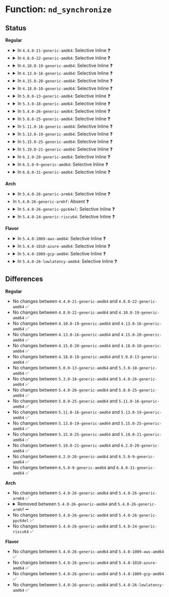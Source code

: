 # Function: <code>nd_synchronize</code>

## Status
<b>Regular</b>
<ul>
<li>
<details>
<summary>In <code>4.4.0-21-generic-amd64</code>: Selective Inline ❓</summary>

```c
void nd_synchronize()
```

```json
{
  "name": "nd_synchronize",
  "collision_type": "Unique Global",
  "inline_type": "Selective",
  "funcs": [
    {
      "addr": 18446744071584708400,
      "name": "nd_synchronize",
      "external": true,
      "loc": "drivers/nvdimm/bus.c:146",
      "file": "drivers/nvdimm/bus.c",
      "inline": "not declared, inlined",
      "caller_inline": [],
      "caller_func": [
        "drivers/nvdimm/core.c:wait_probe_show",
        "drivers/nvdimm/core.c:nvdimm_bus_unregister",
        "drivers/nvdimm/dimm_devs.c:nvdimm_bus_check_dimm_count"
      ]
    }
  ],
  "symbols": [
    {
      "addr": 18446744071584708400,
      "name": "nd_synchronize",
      "section": ".text",
      "bind": "STB_GLOBAL",
      "size": 23
    }
  ]
}
```
</details>
</li>
<li>
<details>
<summary>In <code>4.8.0-22-generic-amd64</code>: Selective Inline ❓</summary>

```c
void nd_synchronize()
```

```json
{
  "name": "nd_synchronize",
  "collision_type": "Unique Global",
  "inline_type": "Selective",
  "funcs": [
    {
      "addr": 18446744071585057904,
      "name": "nd_synchronize",
      "external": true,
      "loc": "drivers/nvdimm/bus.c:407",
      "file": "drivers/nvdimm/bus.c",
      "inline": "not declared, inlined",
      "caller_inline": [
        "drivers/nvdimm/bus.c:nd_bus_remove"
      ],
      "caller_func": [
        "drivers/nvdimm/core.c:wait_probe_show",
        "drivers/nvdimm/dimm_devs.c:nvdimm_bus_check_dimm_count"
      ]
    }
  ],
  "symbols": [
    {
      "addr": 18446744071585056784,
      "name": "nd_synchronize",
      "section": ".text",
      "bind": "STB_GLOBAL",
      "size": 23
    }
  ]
}
```
</details>
</li>
<li>
<details>
<summary>In <code>4.10.0-19-generic-amd64</code>: Selective Inline ❓</summary>

```c
void nd_synchronize()
```

```json
{
  "name": "nd_synchronize",
  "collision_type": "Unique Global",
  "inline_type": "Selective",
  "funcs": [
    {
      "addr": 18446744071585241696,
      "name": "nd_synchronize",
      "external": true,
      "loc": "drivers/nvdimm/bus.c:409",
      "file": "drivers/nvdimm/bus.c",
      "inline": "not declared, inlined",
      "caller_inline": [
        "drivers/nvdimm/bus.c:nd_bus_remove"
      ],
      "caller_func": [
        "drivers/nvdimm/core.c:wait_probe_show",
        "drivers/nvdimm/dimm_devs.c:nvdimm_bus_check_dimm_count"
      ]
    }
  ],
  "symbols": [
    {
      "addr": 18446744071585240560,
      "name": "nd_synchronize",
      "section": ".text",
      "bind": "STB_GLOBAL",
      "size": 23
    }
  ]
}
```
</details>
</li>
<li>
<details>
<summary>In <code>4.13.0-16-generic-amd64</code>: Selective Inline ❓</summary>

```c
void nd_synchronize()
```

```json
{
  "name": "nd_synchronize",
  "collision_type": "Unique Global",
  "inline_type": "Selective",
  "funcs": [
    {
      "addr": 18446744071585323604,
      "name": "nd_synchronize",
      "external": true,
      "loc": "drivers/nvdimm/bus.c:472",
      "file": "drivers/nvdimm/bus.c",
      "inline": "not declared, inlined",
      "caller_inline": [
        "drivers/nvdimm/bus.c:nd_bus_remove"
      ],
      "caller_func": [
        "drivers/nvdimm/dimm_devs.c:nvdimm_bus_check_dimm_count"
      ]
    }
  ],
  "symbols": [
    {
      "addr": 18446744071585322272,
      "name": "nd_synchronize",
      "section": ".text",
      "bind": "STB_GLOBAL",
      "size": 23
    }
  ]
}
```
</details>
</li>
<li>
<details>
<summary>In <code>4.15.0-20-generic-amd64</code>: Selective Inline ❓</summary>

```c
void nd_synchronize()
```

```json
{
  "name": "nd_synchronize",
  "collision_type": "Unique Global",
  "inline_type": "Selective",
  "funcs": [
    {
      "addr": 18446744071585751572,
      "name": "nd_synchronize",
      "external": true,
      "loc": "drivers/nvdimm/bus.c:472",
      "file": "drivers/nvdimm/bus.c",
      "inline": "not declared, inlined",
      "caller_inline": [
        "drivers/nvdimm/bus.c:nd_bus_remove"
      ],
      "caller_func": [
        "drivers/nvdimm/dimm_devs.c:nvdimm_bus_check_dimm_count"
      ]
    }
  ],
  "symbols": [
    {
      "addr": 18446744071585750224,
      "name": "nd_synchronize",
      "section": ".text",
      "bind": "STB_GLOBAL",
      "size": 23
    }
  ]
}
```
</details>
</li>
<li>
<details>
<summary>In <code>4.18.0-10-generic-amd64</code>: Selective Inline ❓</summary>

```c
void nd_synchronize()
```

```json
{
  "name": "nd_synchronize",
  "collision_type": "Unique Global",
  "inline_type": "Selective",
  "funcs": [
    {
      "addr": 18446744071585997575,
      "name": "nd_synchronize",
      "external": true,
      "loc": "drivers/nvdimm/bus.c:476",
      "file": "drivers/nvdimm/bus.c",
      "inline": "not declared, inlined",
      "caller_inline": [
        "drivers/nvdimm/bus.c:nd_bus_remove"
      ],
      "caller_func": [
        "drivers/nvdimm/core.c:wait_probe_show",
        "drivers/nvdimm/dimm_devs.c:nvdimm_bus_check_dimm_count"
      ]
    }
  ],
  "symbols": [
    {
      "addr": 18446744071585996192,
      "name": "nd_synchronize",
      "section": ".text",
      "bind": "STB_GLOBAL",
      "size": 23
    }
  ]
}
```
</details>
</li>
<li>
<details>
<summary>In <code>5.0.0-13-generic-amd64</code>: Selective Inline ❓</summary>

```c
void nd_synchronize()
```

```json
{
  "name": "nd_synchronize",
  "collision_type": "Unique Global",
  "inline_type": "Selective",
  "funcs": [
    {
      "addr": 18446744071586133879,
      "name": "nd_synchronize",
      "external": true,
      "loc": "drivers/nvdimm/bus.c:491",
      "file": "drivers/nvdimm/bus.c",
      "inline": "not declared, inlined",
      "caller_inline": [
        "drivers/nvdimm/bus.c:nd_bus_remove"
      ],
      "caller_func": [
        "drivers/nvdimm/core.c:wait_probe_show",
        "drivers/nvdimm/dimm_devs.c:nvdimm_bus_check_dimm_count"
      ]
    }
  ],
  "symbols": [
    {
      "addr": 18446744071586133040,
      "name": "nd_synchronize",
      "section": ".text",
      "bind": "STB_GLOBAL",
      "size": 23
    }
  ]
}
```
</details>
</li>
<li>
<details>
<summary>In <code>5.3.0-18-generic-amd64</code>: Selective Inline ❓</summary>

```c
void nd_synchronize()
```

```json
{
  "name": "nd_synchronize",
  "collision_type": "Unique Global",
  "inline_type": "Selective",
  "funcs": [
    {
      "addr": 18446744071586369759,
      "name": "nd_synchronize",
      "external": true,
      "loc": "drivers/nvdimm/bus.c:493",
      "file": "drivers/nvdimm/bus.c",
      "inline": "not declared, inlined",
      "caller_inline": [
        "drivers/nvdimm/bus.c:nd_bus_remove"
      ],
      "caller_func": [
        "drivers/nvdimm/core.c:wait_probe_show",
        "drivers/nvdimm/dimm_devs.c:nvdimm_bus_check_dimm_count"
      ]
    }
  ],
  "symbols": [
    {
      "addr": 18446744071586367888,
      "name": "nd_synchronize",
      "section": ".text",
      "bind": "STB_GLOBAL",
      "size": 23
    }
  ]
}
```
</details>
</li>
<li>
<details>
<summary>In <code>5.4.0-26-generic-amd64</code>: Selective Inline ❓</summary>

```c
void nd_synchronize()
```

```json
{
  "name": "nd_synchronize",
  "collision_type": "Unique Global",
  "inline_type": "Selective",
  "funcs": [
    {
      "addr": 18446744071586517279,
      "name": "nd_synchronize",
      "external": true,
      "loc": "drivers/nvdimm/bus.c:491",
      "file": "drivers/nvdimm/bus.c",
      "inline": "not declared, inlined",
      "caller_inline": [
        "drivers/nvdimm/bus.c:nd_bus_remove"
      ],
      "caller_func": [
        "drivers/nvdimm/core.c:wait_probe_show",
        "drivers/nvdimm/dimm_devs.c:nvdimm_bus_check_dimm_count"
      ]
    }
  ],
  "symbols": [
    {
      "addr": 18446744071586515888,
      "name": "nd_synchronize",
      "section": ".text",
      "bind": "STB_GLOBAL",
      "size": 23
    }
  ]
}
```
</details>
</li>
<li>
<details>
<summary>In <code>5.8.0-25-generic-amd64</code>: Selective Inline ❓</summary>

```c
void nd_synchronize()
```

```json
{
  "name": "nd_synchronize",
  "collision_type": "Unique Global",
  "inline_type": "Selective",
  "funcs": [
    {
      "addr": 18446744071587297772,
      "name": "nd_synchronize",
      "external": true,
      "loc": "drivers/nvdimm/bus.c:496",
      "file": "drivers/nvdimm/bus.c",
      "inline": "not declared, inlined",
      "caller_inline": [
        "drivers/nvdimm/bus.c:nd_bus_remove"
      ],
      "caller_func": [
        "drivers/nvdimm/core.c:wait_probe_show",
        "drivers/nvdimm/dimm_devs.c:nvdimm_bus_check_dimm_count"
      ]
    }
  ],
  "symbols": [
    {
      "addr": 18446744071587296304,
      "name": "nd_synchronize",
      "section": ".text",
      "bind": "STB_GLOBAL",
      "size": 23
    }
  ]
}
```
</details>
</li>
<li>
<details>
<summary>In <code>5.11.0-16-generic-amd64</code>: Selective Inline ❓</summary>

```c
void nd_synchronize()
```

```json
{
  "name": "nd_synchronize",
  "collision_type": "Unique Global",
  "inline_type": "Selective",
  "funcs": [
    {
      "addr": 18446744071587359020,
      "name": "nd_synchronize",
      "external": true,
      "loc": "drivers/nvdimm/bus.c:496",
      "file": "drivers/nvdimm/bus.c",
      "inline": "not declared, inlined",
      "caller_inline": [
        "drivers/nvdimm/bus.c:nd_bus_remove"
      ],
      "caller_func": [
        "drivers/nvdimm/core.c:wait_probe_show",
        "drivers/nvdimm/dimm_devs.c:nvdimm_bus_check_dimm_count"
      ]
    }
  ],
  "symbols": [
    {
      "addr": 18446744071587357552,
      "name": "nd_synchronize",
      "section": ".text",
      "bind": "STB_GLOBAL",
      "size": 23
    }
  ]
}
```
</details>
</li>
<li>
<details>
<summary>In <code>5.13.0-19-generic-amd64</code>: Selective Inline ❓</summary>

```c
void nd_synchronize()
```

```json
{
  "name": "nd_synchronize",
  "collision_type": "Unique Global",
  "inline_type": "Selective",
  "funcs": [
    {
      "addr": 18446744071587241116,
      "name": "nd_synchronize",
      "external": true,
      "loc": "drivers/nvdimm/bus.c:493",
      "file": "drivers/nvdimm/bus.c",
      "inline": "not declared, inlined",
      "caller_inline": [
        "drivers/nvdimm/bus.c:nd_bus_remove"
      ],
      "caller_func": [
        "drivers/nvdimm/core.c:wait_probe_show",
        "drivers/nvdimm/dimm_devs.c:nvdimm_bus_check_dimm_count"
      ]
    }
  ],
  "symbols": [
    {
      "addr": 18446744071587239584,
      "name": "nd_synchronize",
      "section": ".text",
      "bind": "STB_GLOBAL",
      "size": 23
    }
  ]
}
```
</details>
</li>
<li>
<details>
<summary>In <code>5.15.0-25-generic-amd64</code>: Selective Inline ❓</summary>

```c
void nd_synchronize()
```

```json
{
  "name": "nd_synchronize",
  "collision_type": "Unique Global",
  "inline_type": "Selective",
  "funcs": [
    {
      "addr": 18446744071587807644,
      "name": "nd_synchronize",
      "external": true,
      "loc": "drivers/nvdimm/bus.c:486",
      "file": "drivers/nvdimm/bus.c",
      "inline": "not declared, inlined",
      "caller_inline": [
        "drivers/nvdimm/bus.c:nd_bus_remove"
      ],
      "caller_func": [
        "drivers/nvdimm/core.c:wait_probe_show",
        "drivers/nvdimm/dimm_devs.c:nvdimm_bus_check_dimm_count"
      ]
    }
  ],
  "symbols": [
    {
      "addr": 18446744071587806064,
      "name": "nd_synchronize",
      "section": ".text",
      "bind": "STB_GLOBAL",
      "size": 23
    }
  ]
}
```
</details>
</li>
<li>
<details>
<summary>In <code>5.19.0-21-generic-amd64</code>: Selective Inline ❓</summary>

```c
void nd_synchronize()
```

```json
{
  "name": "nd_synchronize",
  "collision_type": "Unique Global",
  "inline_type": "Selective",
  "funcs": [
    {
      "addr": 18446744071589156140,
      "name": "nd_synchronize",
      "external": true,
      "loc": "drivers/nvdimm/bus.c:480",
      "file": "drivers/nvdimm/bus.c",
      "inline": "not declared, inlined",
      "caller_inline": [
        "drivers/nvdimm/bus.c:nd_bus_remove"
      ],
      "caller_func": [
        "drivers/nvdimm/core.c:wait_probe_show",
        "drivers/nvdimm/dimm_devs.c:nvdimm_bus_check_dimm_count"
      ]
    }
  ],
  "symbols": [
    {
      "addr": 18446744071589154816,
      "name": "nd_synchronize",
      "section": ".text",
      "bind": "STB_GLOBAL",
      "size": 29
    }
  ]
}
```
</details>
</li>
<li>
<details>
<summary>In <code>6.2.0-20-generic-amd64</code>: Selective Inline ❓</summary>

```c
void nd_synchronize()
```

```json
{
  "name": "nd_synchronize",
  "collision_type": "Unique Global",
  "inline_type": "Selective",
  "funcs": [
    {
      "addr": 18446744071590707148,
      "name": "nd_synchronize",
      "external": true,
      "loc": "drivers/nvdimm/bus.c:480",
      "file": "drivers/nvdimm/bus.c",
      "inline": "not declared, inlined",
      "caller_inline": [
        "drivers/nvdimm/bus.c:nd_bus_remove"
      ],
      "caller_func": [
        "drivers/nvdimm/core.c:wait_probe_show",
        "drivers/nvdimm/dimm_devs.c:nvdimm_bus_check_dimm_count"
      ]
    }
  ],
  "symbols": [
    {
      "addr": 18446744071590705632,
      "name": "nd_synchronize",
      "section": ".text",
      "bind": "STB_GLOBAL",
      "size": 29
    }
  ]
}
```
</details>
</li>
<li>
<details>
<summary>In <code>6.5.0-9-generic-amd64</code>: Selective Inline ❓</summary>

```c
void nd_synchronize()
```

```json
{
  "name": "nd_synchronize",
  "collision_type": "Unique Global",
  "inline_type": "Selective",
  "funcs": [
    {
      "addr": 18446744071591048348,
      "name": "nd_synchronize",
      "external": true,
      "loc": "drivers/nvdimm/bus.c:480",
      "file": "drivers/nvdimm/bus.c",
      "inline": "not declared, inlined",
      "caller_inline": [
        "drivers/nvdimm/bus.c:nd_bus_remove"
      ],
      "caller_func": [
        "drivers/nvdimm/core.c:wait_probe_show",
        "drivers/nvdimm/dimm_devs.c:nvdimm_bus_check_dimm_count"
      ]
    }
  ],
  "symbols": [
    {
      "addr": 18446744071591047072,
      "name": "nd_synchronize",
      "section": ".text",
      "bind": "STB_GLOBAL",
      "size": 29
    }
  ]
}
```
</details>
</li>
<li>
<details>
<summary>In <code>6.8.0-31-generic-amd64</code>: Selective Inline ❓</summary>

```c
void nd_synchronize()
```

```json
{
  "name": "nd_synchronize",
  "collision_type": "Unique Global",
  "inline_type": "Selective",
  "funcs": [
    {
      "addr": 18446744071591392908,
      "name": "nd_synchronize",
      "external": true,
      "loc": "drivers/nvdimm/bus.c:480",
      "file": "drivers/nvdimm/bus.c",
      "inline": "not declared, inlined",
      "caller_inline": [
        "drivers/nvdimm/bus.c:nd_bus_remove"
      ],
      "caller_func": [
        "drivers/nvdimm/core.c:wait_probe_show",
        "drivers/nvdimm/dimm_devs.c:nvdimm_bus_check_dimm_count"
      ]
    }
  ],
  "symbols": [
    {
      "addr": 18446744071591391584,
      "name": "nd_synchronize",
      "section": ".text",
      "bind": "STB_GLOBAL",
      "size": 29
    }
  ]
}
```
</details>
</li>
</ul>
<b>Arch</b>
<ul>
<li>
<details>
<summary>In <code>5.4.0-26-generic-arm64</code>: Selective Inline ❓</summary>

```c
void nd_synchronize()
```

```json
{
  "name": "nd_synchronize",
  "collision_type": "Unique Global",
  "inline_type": "Selective",
  "funcs": [
    {
      "addr": 18446603336499403440,
      "name": "nd_synchronize",
      "external": true,
      "loc": "drivers/nvdimm/bus.c:491",
      "file": "drivers/nvdimm/bus.c",
      "inline": "not declared, inlined",
      "caller_inline": [
        "drivers/nvdimm/bus.c:nd_bus_remove"
      ],
      "caller_func": [
        "drivers/nvdimm/core.c:wait_probe_show",
        "drivers/nvdimm/dimm_devs.c:nvdimm_bus_check_dimm_count"
      ]
    }
  ],
  "symbols": [
    {
      "addr": 18446603336499399816,
      "name": "nd_synchronize",
      "section": ".text",
      "bind": "STB_GLOBAL",
      "size": 40
    }
  ]
}
```
</details>
</li>
<li>
In <code>5.4.0-26-generic-armhf</code>: Absent ❓
</li>
<li>
<details>
<summary>In <code>5.4.0-26-generic-ppc64el</code>: Selective Inline ❓</summary>

```c
void nd_synchronize()
```

```json
{
  "name": "nd_synchronize",
  "collision_type": "Unique Global",
  "inline_type": "Selective",
  "funcs": [
    {
      "addr": 13835058055292639692,
      "name": "nd_synchronize",
      "external": true,
      "loc": "drivers/nvdimm/bus.c:491",
      "file": "drivers/nvdimm/bus.c",
      "inline": "not declared, inlined",
      "caller_inline": [
        "drivers/nvdimm/bus.c:nd_bus_remove"
      ],
      "caller_func": [
        "drivers/nvdimm/core.c:wait_probe_show",
        "drivers/nvdimm/dimm_devs.c:nvdimm_bus_check_dimm_count"
      ]
    }
  ],
  "symbols": [
    {
      "addr": 13835058055292638992,
      "name": "nd_synchronize",
      "section": ".text",
      "bind": "STB_GLOBAL",
      "size": 60
    }
  ]
}
```
</details>
</li>
<li>
<details>
<summary>In <code>5.4.0-24-generic-riscv64</code>: Selective Inline ❓</summary>

```c
void nd_synchronize()
```

```json
{
  "name": "nd_synchronize",
  "collision_type": "Unique Global",
  "inline_type": "Selective",
  "funcs": [
    {
      "addr": 18446743936276632510,
      "name": "nd_synchronize",
      "external": true,
      "loc": "drivers/nvdimm/bus.c:491",
      "file": "drivers/nvdimm/bus.c",
      "inline": "not declared, inlined",
      "caller_inline": [
        "drivers/nvdimm/bus.c:nd_bus_remove"
      ],
      "caller_func": [
        "drivers/nvdimm/core.c:wait_probe_show",
        "drivers/nvdimm/dimm_devs.c:nvdimm_bus_check_dimm_count"
      ]
    }
  ],
  "symbols": [
    {
      "addr": 18446743936276630826,
      "name": "nd_synchronize",
      "section": ".text",
      "bind": "STB_GLOBAL",
      "size": 42
    }
  ]
}
```
</details>
</li>
</ul>
<b>Flavor</b>
<ul>
<li>
<details>
<summary>In <code>5.4.0-1009-aws-amd64</code>: Selective Inline ❓</summary>

```c
void nd_synchronize()
```

```json
{
  "name": "nd_synchronize",
  "collision_type": "Unique Global",
  "inline_type": "Selective",
  "funcs": [
    {
      "addr": 18446744071586207759,
      "name": "nd_synchronize",
      "external": true,
      "loc": "drivers/nvdimm/bus.c:491",
      "file": "drivers/nvdimm/bus.c",
      "inline": "not declared, inlined",
      "caller_inline": [
        "drivers/nvdimm/bus.c:nd_bus_remove"
      ],
      "caller_func": [
        "drivers/nvdimm/core.c:wait_probe_show",
        "drivers/nvdimm/dimm_devs.c:nvdimm_bus_check_dimm_count"
      ]
    }
  ],
  "symbols": [
    {
      "addr": 18446744071586206368,
      "name": "nd_synchronize",
      "section": ".text",
      "bind": "STB_GLOBAL",
      "size": 23
    }
  ]
}
```
</details>
</li>
<li>
<details>
<summary>In <code>5.4.0-1010-azure-amd64</code>: Selective Inline ❓</summary>

```c
void nd_synchronize()
```

```json
{
  "name": "nd_synchronize",
  "collision_type": "Unique Global",
  "inline_type": "Selective",
  "funcs": [
    {
      "addr": 18446744071586026127,
      "name": "nd_synchronize",
      "external": true,
      "loc": "drivers/nvdimm/bus.c:491",
      "file": "drivers/nvdimm/bus.c",
      "inline": "not declared, inlined",
      "caller_inline": [
        "drivers/nvdimm/bus.c:nd_bus_remove"
      ],
      "caller_func": [
        "drivers/nvdimm/core.c:wait_probe_show",
        "drivers/nvdimm/dimm_devs.c:nvdimm_bus_check_dimm_count"
      ]
    }
  ],
  "symbols": [
    {
      "addr": 18446744071586024736,
      "name": "nd_synchronize",
      "section": ".text",
      "bind": "STB_GLOBAL",
      "size": 23
    }
  ]
}
```
</details>
</li>
<li>
<details>
<summary>In <code>5.4.0-1009-gcp-amd64</code>: Selective Inline ❓</summary>

```c
void nd_synchronize()
```

```json
{
  "name": "nd_synchronize",
  "collision_type": "Unique Global",
  "inline_type": "Selective",
  "funcs": [
    {
      "addr": 18446744071586465247,
      "name": "nd_synchronize",
      "external": true,
      "loc": "drivers/nvdimm/bus.c:491",
      "file": "drivers/nvdimm/bus.c",
      "inline": "not declared, inlined",
      "caller_inline": [
        "drivers/nvdimm/bus.c:nd_bus_remove"
      ],
      "caller_func": [
        "drivers/nvdimm/core.c:wait_probe_show",
        "drivers/nvdimm/dimm_devs.c:nvdimm_bus_check_dimm_count"
      ]
    }
  ],
  "symbols": [
    {
      "addr": 18446744071586463856,
      "name": "nd_synchronize",
      "section": ".text",
      "bind": "STB_GLOBAL",
      "size": 23
    }
  ]
}
```
</details>
</li>
<li>
<details>
<summary>In <code>5.4.0-26-lowlatency-amd64</code>: Selective Inline ❓</summary>

```c
void nd_synchronize()
```

```json
{
  "name": "nd_synchronize",
  "collision_type": "Unique Global",
  "inline_type": "Selective",
  "funcs": [
    {
      "addr": 18446744071586576938,
      "name": "nd_synchronize",
      "external": true,
      "loc": "drivers/nvdimm/bus.c:491",
      "file": "drivers/nvdimm/bus.c",
      "inline": "not declared, inlined",
      "caller_inline": [
        "drivers/nvdimm/bus.c:nd_bus_remove"
      ],
      "caller_func": [
        "drivers/nvdimm/core.c:wait_probe_show",
        "drivers/nvdimm/dimm_devs.c:nvdimm_bus_check_dimm_count"
      ]
    }
  ],
  "symbols": [
    {
      "addr": 18446744071586575552,
      "name": "nd_synchronize",
      "section": ".text",
      "bind": "STB_GLOBAL",
      "size": 23
    }
  ]
}
```
</details>
</li>
</ul>

## Differences
<b>Regular</b>
<ul>
<li>
No changes between <code>4.4.0-21-generic-amd64</code> and <code>4.8.0-22-generic-amd64</code> ✅
</li>
<li>
No changes between <code>4.8.0-22-generic-amd64</code> and <code>4.10.0-19-generic-amd64</code> ✅
</li>
<li>
No changes between <code>4.10.0-19-generic-amd64</code> and <code>4.13.0-16-generic-amd64</code> ✅
</li>
<li>
No changes between <code>4.13.0-16-generic-amd64</code> and <code>4.15.0-20-generic-amd64</code> ✅
</li>
<li>
No changes between <code>4.15.0-20-generic-amd64</code> and <code>4.18.0-10-generic-amd64</code> ✅
</li>
<li>
No changes between <code>4.18.0-10-generic-amd64</code> and <code>5.0.0-13-generic-amd64</code> ✅
</li>
<li>
No changes between <code>5.0.0-13-generic-amd64</code> and <code>5.3.0-18-generic-amd64</code> ✅
</li>
<li>
No changes between <code>5.3.0-18-generic-amd64</code> and <code>5.4.0-26-generic-amd64</code> ✅
</li>
<li>
No changes between <code>5.4.0-26-generic-amd64</code> and <code>5.8.0-25-generic-amd64</code> ✅
</li>
<li>
No changes between <code>5.8.0-25-generic-amd64</code> and <code>5.11.0-16-generic-amd64</code> ✅
</li>
<li>
No changes between <code>5.11.0-16-generic-amd64</code> and <code>5.13.0-19-generic-amd64</code> ✅
</li>
<li>
No changes between <code>5.13.0-19-generic-amd64</code> and <code>5.15.0-25-generic-amd64</code> ✅
</li>
<li>
No changes between <code>5.15.0-25-generic-amd64</code> and <code>5.19.0-21-generic-amd64</code> ✅
</li>
<li>
No changes between <code>5.19.0-21-generic-amd64</code> and <code>6.2.0-20-generic-amd64</code> ✅
</li>
<li>
No changes between <code>6.2.0-20-generic-amd64</code> and <code>6.5.0-9-generic-amd64</code> ✅
</li>
<li>
No changes between <code>6.5.0-9-generic-amd64</code> and <code>6.8.0-31-generic-amd64</code> ✅
</li>
</ul>
<b>Arch</b>
<ul>
<li>
No changes between <code>5.4.0-26-generic-amd64</code> and <code>5.4.0-26-generic-arm64</code> ✅
</li>
<li>
<details>
<summary>Removed between <code>5.4.0-26-generic-amd64</code> and <code>5.4.0-26-generic-armhf</code> ➖</summary>

```c
void nd_synchronize()
```
</details>
</li>
<li>
No changes between <code>5.4.0-26-generic-amd64</code> and <code>5.4.0-26-generic-ppc64el</code> ✅
</li>
<li>
No changes between <code>5.4.0-26-generic-amd64</code> and <code>5.4.0-24-generic-riscv64</code> ✅
</li>
</ul>
<b>Flavor</b>
<ul>
<li>
No changes between <code>5.4.0-26-generic-amd64</code> and <code>5.4.0-1009-aws-amd64</code> ✅
</li>
<li>
No changes between <code>5.4.0-26-generic-amd64</code> and <code>5.4.0-1010-azure-amd64</code> ✅
</li>
<li>
No changes between <code>5.4.0-26-generic-amd64</code> and <code>5.4.0-1009-gcp-amd64</code> ✅
</li>
<li>
No changes between <code>5.4.0-26-generic-amd64</code> and <code>5.4.0-26-lowlatency-amd64</code> ✅
</li>
</ul>
